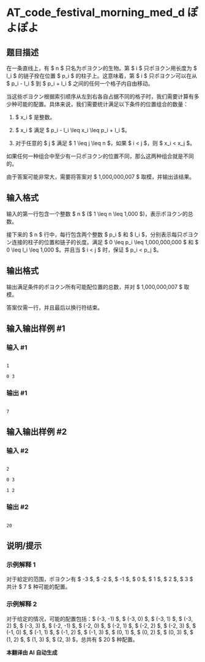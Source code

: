 # AT_code_festival_morning_med_d ぽよぽよ

## 题目描述

在一条直线上，有 $ n $ 只名为ポヨクン的生物。第 $ i $ 只ポヨクン用长度为 $ l_i $ 的链子拴在位置 $ p_i $ 的柱子上。这意味着，第 $ i $ 只ポヨクン可以在从 $ p_i - l_i $ 到 $ p_i + l_i $ 之间的任何一个格子内自由移动。

当这些ポヨクン根据索引顺序从左到右各自占据不同的格子时，我们需要计算有多少种可能的配置。具体来说，我们需要统计满足以下条件的位置组合的数量：
1. $ x_i $ 是整数。
2. $ x_i $ 满足 $ p_i - l_i \leq x_i \leq p_i + l_i $。
3. 对于任意的 $ j $ 满足 $ 1 \leq j \leq n $，如果 $ i < j $，则 $ x_i < x_j $。

如果任何一种组合中至少有一只ポヨクン的位置不同，那么这两种组合就是不同的。

由于答案可能非常大，需要将答案对 $ 1,000,000,007 $ 取模，并输出该结果。

## 输入格式

输入的第一行包含一个整数 $ n $ ($ 1 \leq n \leq 1,000 $)，表示ポヨクン的总数。

接下来的 $ n $ 行中，每行包含两个整数 $ p_i $ 和 $ l_i $，分别表示每只ポヨクン连接的柱子的位置和链子的长度。满足 $ 0 \leq p_i \leq 1,000,000,000 $ 和 $ 0 \leq l_i \leq 1,000 $。并且当 $ i < j $ 时，保证 $ p_i < p_j $。

## 输出格式

输出满足条件的ポヨクン所有可能配位置的总数，并对 $ 1,000,000,007 $ 取模。

答案仅需一行，并且最后以换行符结束。

## 输入输出样例 #1

### 输入 #1

```
1
0 3
```

### 输出 #1

```
7
```

## 输入输出样例 #2

### 输入 #2

```
2
0 3
1 2
```

### 输出 #2

```
20
```

## 说明/提示

### 示例解释 1

对于給定的范围，ポヨクン有 $ -3 $, $ -2 $, $ -1 $, $ 0 $, $ 1 $, $ 2 $, $ 3 $ 共计 $ 7 $ 种可能的配置。

### 示例解释 2

对于给定的情况，可能的配置包括：$ (-3, -1) $, $ (-3, 0) $, $ (-3, 1) $, $ (-3, 2) $, $ (-3, 3) $, $ (-2, -1) $, $ (-2, 0) $, $ (-2, 1) $, $ (-2, 2) $, $ (-2, 3) $, $ (-1, 0) $, $ (-1, 1) $, $ (-1, 2) $, $ (-1, 3) $, $ (0, 1) $, $ (0, 2) $, $ (0, 3) $, $ (1, 2) $, $ (1, 3) $, $ (2, 3) $，总共有 $ 20 $ 种配置。

 **本翻译由 AI 自动生成**